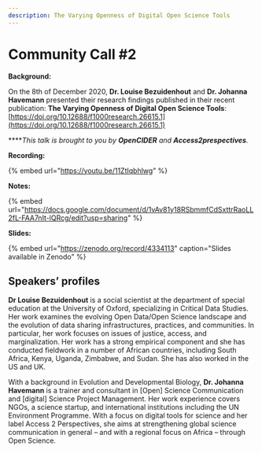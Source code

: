 ```yaml
---
description: The Varying Openness of Digital Open Science Tools
---
```


# Community Call \#2

**Background:** 

On the 8th of December 2020, **Dr. Louise Bezuidenhout** and **Dr. Johanna Havemann** presented their research findings published in their recent publication: **The Varying Openness of Digital Open Science Tools**: [https://doi.org/10.12688/f1000research.26615.1](https://doi.org/10.12688/f1000research.26615.1)   
  
****_This talk is brought to you by **OpenCIDER** and **Access2prespectives**._

**Recording:** 

{% embed url="https://youtu.be/11ZtIqbhlwg" %}

**Notes:**

{% embed url="https://docs.google.com/document/d/1vAv81y18RSbmmfCdSxttrRaoLL2fL-FAA7nIt-lQRcg/edit?usp=sharing" %}

**Slides:**

{% embed url="https://zenodo.org/record/4334113" caption="Slides available in Zenodo" %}

## **Speakers’ profiles** 

**Dr Louise Bezuidenhout** is a social scientist at the department of special education at the University of Oxford, specializing in Critical Data Studies. Her work examines the evolving Open Data/Open Science landscape and the evolution of data sharing infrastructures, practices, and communities. In particular, her work focuses on issues of justice, access, and marginalization. Her work has a strong empirical component and she has conducted fieldwork in a number of African countries, including South Africa, Kenya, Uganda, Zimbabwe, and Sudan. She has also worked in the US and UK.  


With a background in Evolution and Developmental Biology, **Dr. Johanna Havemann** is a trainer and consultant in \[Open\] Science Communication and \[digital\] Science Project Management. Her work experience covers NGOs, a science startup, and international institutions including the UN Environment Programme. With a focus on digital tools for science and her label Access 2 Perspectives, she aims at strengthening global science communication in general – and with a regional focus on Africa – through Open Science.  


